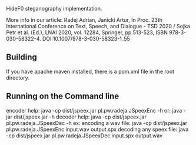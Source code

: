 HideF0 steganography implementation.

More info in our article: Radej Adrian, Janicki Artur, In Proc. 23th International Conference on Text, Speech, and Dialogue - TSD 2020 / Sojka Petr et al. (Ed.), LNAI 2020, vol. 12284, Springer, pp.513-523, ISBN 978-3-030-58322-4. DOI:10.1007/978-3-030-58323-1_55

Building
--------
If you have apache maven installed, there is a pom.xml file in the root
directory.

Running on the Command line
---------------------------
encoder help: java -cp dist/jspeex.jar pl.pw.radeja.JSpeexEnc -h
or: java -jar dist/jspeex.jar -h
decoder help: java -cp dist/jspeex.jar pl.pw.radeja.JSpeexDec -h
ex:
encoding a wav file: java -cp dist/jspeex.jar pl.pw.radeja.JSpeexEnc input.wav output.spx
decoding any speex file: java -cp dist/jspeex.jar pl.pw.radeja.JSpeexDec input.spx output.wav


